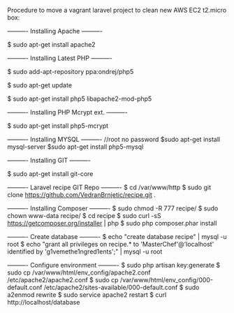 Procedure to move a vagrant laravel project to clean new AWS EC2 t2.micro box:

———- Installing Apache ———-

$ sudo apt-get install apache2 

———- Installing Latest PHP ———-

$ sudo add-apt-repository ppa:ondrej/php5

$ sudo apt-get update

$ sudo apt-get install php5 libapache2-mod-php5

———- Installing PHP Mcrypt ext. ———-

$ sudo apt-get install php5-mcrypt

———- Installing MYSQL ———-
//root no password
$sudo apt-get install mysql-server
$sudo apt-get install php5-mysql

———- Installing GIT ———-

$ sudo apt-get install git-core

———- Laravel recipe GIT Repo ———-
$ cd /var/www/http
$ sudo git clone https://github.com/VedranBrnjetic/recipe.git .

———- Installing Composer ———-
$ sudo chmod -R 777 recipe/
$ sudo chown www-data recipe/
$ cd recipe
$ sudo curl -sS https://getcomposer.org/installer | php
$ sudo php composer.phar install

———- Create database ———-
$ echo "create database recipe" | mysql -u root
$ echo "grant all privileges on recipe.* to 'MasterChef'@'localhost' identified by 'g1vemethe1ngred1ents';" | mysql -u root

———- Configure environment ———-
$ sudo php artisan key:generate
$ sudo cp /var/www/html/env_config/apache2.conf /etc/apache2/apache2.conf
$ sudo cp /var/www/html/env_config/000-default.conf /etc/apache2/sites-available/000-default.conf
$ sudo a2enmod rewrite
$ sudo service apache2 restart
$ curl http://localhost/database
